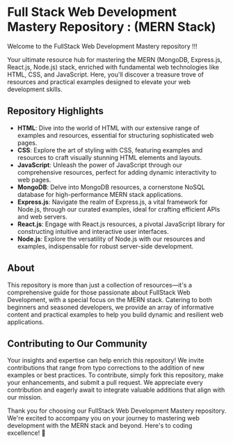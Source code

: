 # Full Stack Web Development Mastery Repository : (MERN Stack)

Welcome to the FullStack Web Development Mastery repository !!!

Your ultimate resource hub for mastering the MERN (MongoDB, Express.js, React.js, Node.js) stack, enriched with fundamental web technologies like HTML, CSS, and JavaScript. Here, you'll discover a treasure trove of resources and practical examples designed to elevate your web development skills.

## Repository Highlights

- **HTML**: Dive into the world of HTML with our extensive range of examples and resources, essential for structuring sophisticated web pages.
- **CSS**: Explore the art of styling with CSS, featuring examples and resources to craft visually stunning HTML elements and layouts.
- **JavaScript**: Unleash the power of JavaScript through our comprehensive resources, perfect for adding dynamic interactivity to web pages.
- **MongoDB**: Delve into MongoDB resources, a cornerstone NoSQL database for high-performance MERN stack applications.
- **Express.js**: Navigate the realm of Express.js, a vital framework for Node.js, through our curated examples, ideal for crafting efficient APIs and web servers.
- **React.js**: Engage with React.js resources, a pivotal JavaScript library for constructing intuitive and interactive user interfaces.
- **Node.js**: Explore the versatility of Node.js with our resources and examples, indispensable for robust server-side development.

## About

This repository is more than just a collection of resources—it's a comprehensive guide for those passionate about FullStack Web Development, with a special focus on the MERN stack. Catering to both beginners and seasoned developers, we provide an array of informative content and practical examples to help you build dynamic and resilient web applications.

## Contributing to Our Community

Your insights and expertise can help enrich this repository! We invite contributions that range from typo corrections to the addition of new examples or best practices. To contribute, simply fork this repository, make your enhancements, and submit a pull request. We appreciate every contribution and eagerly await to integrate valuable additions that align with our mission.

Thank you for choosing our FullStack Web Development Mastery repository. We're excited to accompany you on your journey to mastering web development with the MERN stack and beyond. Here's to coding excellence! 🚀

